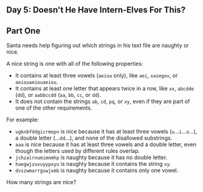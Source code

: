 Day 5: Doesn't He Have Intern-Elves For This?
---------------------------------------------

## Part One

Santa needs help figuring out which strings in his text file are naughty or nice.

A nice string is one with all of the following properties:

 * It contains at least three vowels (`aeiou` only), like `aei`, `xazegov`,
   or `aeiouaeiouaeiou`.
 * It contains at least one letter that appears twice in a row, like `xx`,
   `abcdde` (`dd`), or `aabbccdd` (`aa`, `bb`, `cc`, or `dd`).
 * It does not contain the strings `ab`, `cd`, `pq`, or `xy`, even if they are
   part of one of the other requirements.

For example:

 * `ugknbfddgicrmopn` is nice because it has at least three vowels
   (`u`...`i`...`o`...), a double letter (...`dd`...), and none of the
   disallowed substrings.
 * `aaa` is nice because it has at least three vowels and a double letter, even
   though the letters used by different rules overlap.
 * `jchzalrnumimnmhp` is naughty because it has no double letter.
 * `haegwjzuvuyypxyu` is naughty because it contains the string `xy`.
 * `dvszwmarrgswjxmb` is naughty because it contains only one vowel.

How many strings are nice?
